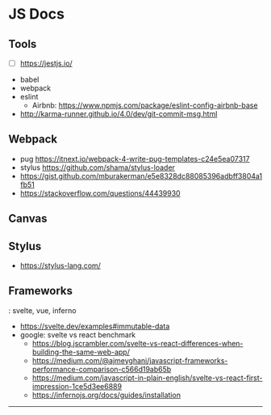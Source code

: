 # JS Docs

## Tools

* [ ] https://jestjs.io/
* babel
* webpack
* eslint
  * Airbnb: https://www.npmjs.com/package/eslint-config-airbnb-base
* http://karma-runner.github.io/4.0/dev/git-commit-msg.html


## Webpack

* pug https://itnext.io/webpack-4-write-pug-templates-c24e5ea07317
* stylus https://github.com/shama/stylus-loader
* https://gist.github.com/mburakerman/e5e8328dc88085396adbff3804a1fb51
* https://stackoverflow.com/questions/44439930

## Canvas

## Stylus
* https://stylus-lang.com/


## Frameworks
: svelte, vue, inferno

* https://svelte.dev/examples#immutable-data
* google: svelte vs react benchmark
  * https://blog.jscrambler.com/svelte-vs-react-differences-when-building-the-same-web-app/
  * https://medium.com/@ajmeyghani/javascript-frameworks-performance-comparison-c566d19ab65b
  * https://medium.com/javascript-in-plain-english/svelte-vs-react-first-impression-1ce5d3ee6889
  * https://infernojs.org/docs/guides/installation


---

